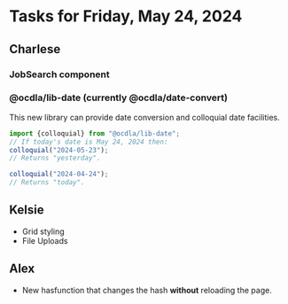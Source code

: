

# Tasks for Friday, May 24, 2024

## Charlese

### JobSearch component

### @ocdla/lib-date (currently @ocdla/date-convert)
This new library can provide date conversion and colloquial date facilities. 
```javascript
import {colloquial} from "@ocdla/lib-date";
// If today's date is May 24, 2024 then:
colloquial("2024-05-23");
// Returns "yesterday".

colloquial("2024-04-24");
// Returns "today".
```


## Kelsie
* Grid styling
* File Uploads


## Alex
* New hasfunction that changes the hash __without__ reloading the page.